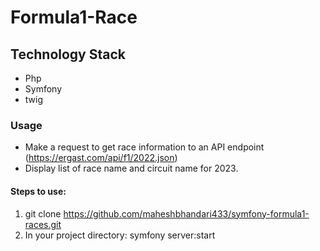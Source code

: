 # Formula1-Race

## Technology Stack

* Php
* Symfony
* twig

### Usage

* Make a request to get race information to an API endpoint (https://ergast.com/api/f1/2022.json)
* Display list of race name and circuit name for 2023.

#### Steps to use:

1. git clone https://github.com/maheshbhandari433/symfony-formula1-races.git
2. In your project directory: symfony server:start






